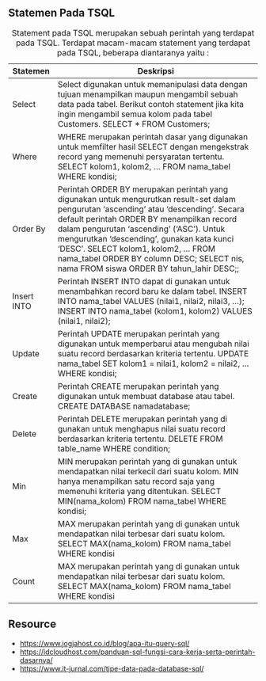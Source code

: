 ## Statemen Pada TSQL 

<table>
	<caption>Statement pada TSQL merupakan sebuah perintah yang terdapat pada TSQL. Terdapat 
macam-macam statement yang terdapat pada TSQL, beberapa diantaranya yaitu :</caption>
	<thead>
	<tr>
		<th>Statemen</th>
		<th>Deskripsi</th>
	</tr>
	</thead>
	<tbody>
	<tr>
		<td>Select</td>
		<td>Select digunakan untuk memanipulasi data dengan tujuan menampilkan 
maupun mengambil sebuah data pada tabel. Berikut contoh statement jika kita 
ingin mengambil semua kolom pada tabel Customers.
SELECT * FROM Customers;</td>
	</tr>
	<tr>
		<td>Where</td>
		<td>WHERE merupakan perintah dasar yang digunakan untuk memfilter hasil 
SELECT dengan mengekstrak record yang memenuhi persyaratan tertentu.
SELECT kolom1, kolom2, … FROM nama_tabel WHERE kondisi;
</td>
	</tr>
	<tr>
		<td>Order By</td>
		<td>Perintah ORDER BY merupakan perintah yang digunakan untuk mengurutkan 
result-set dalam pengurutan ‘ascending’ atau ‘descending’. Secara default 
perintah ORDER BY menampilkan record dalam pengurutan ‘ascending’ (‘ASC’). 
Untuk mengurutkan ‘descending’, gunakan kata kunci ‘DESC’.
SELECT kolom1, kolom2, … FROM nama_tabel ORDER BY column DESC;
SELECT nis, nama FROM siswa ORDER BY tahun_lahir DESC;;</td>
	</tr>
	<tr>
		<td>Insert INTO</td>
		<td>Perintah INSERT INTO dapat di gunakan untuk menambahkan record baru ke 
dalam tabel.
INSERT INTO nama_tabel VALUES (nilai1, nilai2, nilai3, …);
INSERT INTO nama_tabel (kolom1, kolom2) VALUES (nilai1, nilai2);</td>
	</tr>
	<tr>
		<td>Update</td>
		<td>Perintah UPDATE merupakan perintah yang digunakan untuk memperbarui 
atau mengubah nilai suatu record berdasarkan kriteria tertentu.
UPDATE nama_tabel SET kolom1 = nilai1, kolom2 = nilai2, … WHERE kondisi;</td>
	</tr>
	<tr>
		<td>Create</td>
		<td>Perintah CREATE merupakan perintah yang digunakan untuk membuat 
database atau tabel.
CREATE DATABASE namadatabase;</td>
	</tr>
	<tr>
		<td>Delete</td>
		<td>Perintah DELETE merupakan perintah yang di gunakan untuk menghapus nilai 
suatu record berdasarkan kriteria tertentu.
DELETE FROM table_name WHERE condition;</td>
	</tr>
	<tr>
		<td>Min</td>
		<td>MIN merupakan perintah yang di gunakan untuk mendapatkan nilai terkecil dari 
suatu kolom. MIN hanya menampilkan satu record saja yang memenuhi kriteria 
yang ditentukan.
SELECT MIN(nama_kolom) FROM nama_tabel WHERE kondisi;</td>
	</tr>
	<tr>
		<td>Max</td>
		<td>MAX merupakan perintah yang di gunakan untuk mendapatkan nilai terbesar 
dari suatu kolom.
SELECT MAX(nama_kolom) FROM nama_tabel WHERE kondisi</td>
	</tr>
	<tr>
		<td>Count</td>
		<td>MAX merupakan perintah yang di gunakan untuk mendapatkan nilai terbesar 
dari suatu kolom.
SELECT MAX(nama_kolom) FROM nama_tabel WHERE kondisi</td>
	</tr>
	<tbody>
</table>

## Resource 
* https://www.jogjahost.co.id/blog/apa-itu-query-sql/
* https://idcloudhost.com/panduan-sql-fungsi-cara-kerja-serta-perintah-dasarnya/
* https://www.it-jurnal.com/tipe-data-pada-database-sql/
